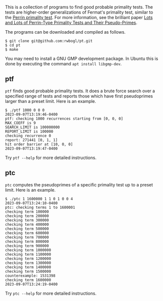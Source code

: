 This is a collection of programs to find good probable primality tests. The
tests are higher-order generalizations of Fermat's primality test, similar to
the [Perrin primality
test](https://mathworld.wolfram.com/PerrinPseudoprime.html). For more
information, see the brilliant paper [Lots and Lots of Perrin-Type Primality
Tests and Their Pseudo-Primes](https://arxiv.org/abs/2307.16069).

The programs can be downloaded and compiled as follows.

```
$ git clone git@github.com:rwbogl/pt.git
$ cd pt
$ make
```

You may need to install a GNU GMP development package. In Ubuntu this is done
by executing the command `apt install libgmp-dev`.

## ptf

`ptf` finds good probable primality tests. It does a brute force search over
a specified range of tests and reports those which have first pseudoprimes
larger than a preset limit. Here is an example.

```
$ ./ptf 1000 0 0 0
2023-09-07T13:19:46-0400
ptf: checking 1000 recurrences starting from [0, 0, 0]
MAX_COEFF is 9
SEARCH_LIMIT is 100000000
REPORT_LIMIT is 100000
checking recurrence 0
report: 271441 [0, 1, 1]
hit order barrier at [10, 0, 0]
2023-09-07T13:19:47-0400
```

Try `ptf --help` for more detailed instructions.

## ptc

`ptc` computes the pseudoprimes of a specific primality test up to a preset
limit. Here is an example.

```
$ ./ptc 1 1600000 1 1 0 1 0 0 4
2023-09-07T13:24:10-0400
ptc: checking terms 1 to 1600001
checking term 100000
checking term 200000
checking term 300000
checking term 400000
checking term 500000
checking term 600000
checking term 700000
checking term 800000
checking term 900000
checking term 1000000
checking term 1100000
checking term 1200000
checking term 1300000
checking term 1400000
checking term 1500000
counterexample: 1531398
checking term 1600000
2023-09-07T13:24:19-0400
```

Try `ptc --help` for more detailed instructions.
